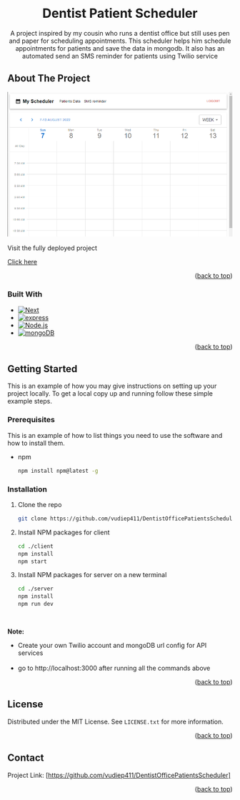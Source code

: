 <a name="readme-top"></a>

<!-- PROJECT LOGO -->
<br />
<div>
<h1 align="center">Dentist Patient Scheduler</h1>

<p align="center" height="600">
A project inspired by my cousin who runs a dentist office but still uses pen and paper for scheduling appointments. This scheduler helps him schedule appointments for patients and save the data in mongodb. It also has an automated send an SMS reminder for patients using Twilio service
<br />
 



<!-- ABOUT THE PROJECT -->
## About The Project

<img src="calendar.png" alt="img">

<br/>
<p>Visit the fully deployed project</p>
<a href='https://quick-vids-app.vercel.app/'>Click here</a>

<p align="right">(<a href="#readme-top">back to top</a>)</p>



### Built With

* [![Next][Next.js]][Next-url]
* [![express][express]][express-url]
* [![Node.js][Node.js]][Node.js-url]
* [![mongoDB][mongoDB]][mongodb-url]


<p align="right">(<a href="#readme-top">back to top</a>)</p>



<!-- GETTING STARTED -->
## Getting Started

This is an example of how you may give instructions on setting up your project locally.
To get a local copy up and running follow these simple example steps.

### Prerequisites

This is an example of how to list things you need to use the software and how to install them.
* npm
  ```sh
  npm install npm@latest -g
  ```

### Installation

1. Clone the repo
   ```sh
   git clone https://github.com/vudiep411/DentistOfficePatientsScheduler.git
   ```
2. Install NPM packages for client
   ```sh
   cd ./client
   npm install
   npm start
   ```
3. Install NPM packages for server on a new terminal
   ```sh
   cd ./server
   npm install
   npm run dev
   ```


 
  <br/>
<p><b>Note:</b></p>
<ul>
<li>Create your own Twilio account and mongoDB url config for API services</li> <br/>
<li>go to http://localhost:3000 after running all the commands above</li>
</ul>
<p align="right">(<a href="#readme-top">back to top</a>)</p>


<!-- LICENSE -->
## License

Distributed under the MIT License. See `LICENSE.txt` for more information.
<p align="right">(<a href="#readme-top">back to top</a>)</p>



<!-- CONTACT -->
## Contact


Project Link: [https://github.com/vudiep411/DentistOfficePatientsScheduler]

<p align="right">(<a href="#readme-top">back to top</a>)</p>





<!-- MARKDOWN LINKS & IMAGES -->
<!-- https://www.markdownguide.org/basic-syntax/#reference-style-links -->
[contributors-shield]: https://img.shields.io/github/contributors/github_username/repo_name.svg?style=for-the-badge
[contributors-url]: https://github.com/github_username/repo_name/graphs/contributors
[Sanity]: https://img.shields.io/badge/Sanity-red?style=for-the-badge&logo=stripe&logoColor=white
[Node.js]:  https://img.shields.io/badge/Node.js-20232A?style=for-the-badge&logo=nodedotjs&logoColor=success
[Express.js]: https://img.shields.io/badge/Express-20232A?style=for-the-badge&logo=nodedotjs&logoColor=success
[Sanity-url]: https://www.sanity.io/
[Node.js-url]: https://nodejs.org/en/
[issues-shield]: https://img.shields.io/github/issues/github_username/repo_name.svg?style=for-the-badge
[issues-url]: https://github.com/github_username/repo_name/issues
[license-shield]: https://img.shields.io/github/license/github_username/repo_name.svg?style=for-the-badge
[license-url]: https://github.com/github_username/repo_name/blob/master/LICENSE.txt
[linkedin-shield]: https://img.shields.io/badge/-LinkedIn-black.svg?style=for-the-badge&logo=linkedin&colorB=555
[linkedin-url]: https://linkedin.com/in/linkedin_username
[mongoDB]: https://img.shields.io/badge/MongoDB-black?style=for-the-badge&logo=mongodb&logoColor=success
[product-screenshot]: images/screenshot.png
[Next.js]: https://img.shields.io/badge/next.js-000000?style=for-the-badge&logo=nextdotjs&logoColor=white
[Next-url]: https://nextjs.org/
[React.js]: https://img.shields.io/badge/React-20232A?style=for-the-badge&logo=react&logoColor=61DAFB
[React-url]: https://reactjs.org/
[Vue.js]: https://img.shields.io/badge/Vue.js-35495E?style=for-the-badge&logo=vuedotjs&logoColor=4FC08D
[Vue-url]: https://vuejs.org/
[Angular.io]: https://img.shields.io/badge/Angular-DD0031?style=for-the-badge&logo=angular&logoColor=white
[Angular-url]: https://angular.io/
[Svelte.dev]: https://img.shields.io/badge/Svelte-4A4A55?style=for-the-badge&logo=svelte&logoColor=FF3E00
[Svelte-url]: https://svelte.dev/
[Laravel.com]: https://img.shields.io/badge/Laravel-FF2D20?style=for-the-badge&logo=laravel&logoColor=white
[Laravel-url]: https://laravel.com
[Bootstrap.com]: https://img.shields.io/badge/Bootstrap-563D7C?style=for-the-badge&logo=bootstrap&logoColor=white
[Bootstrap-url]: https://getbootstrap.com
[JQuery.com]: https://img.shields.io/badge/jQuery-0769AD?style=for-the-badge&logo=jquery&logoColor=white
[JQuery-url]: https://jquery.com 
[mongodb-url]: https://www.mongodb.com/atlas/database
[express]: https://img.shields.io/badge/Express-white?style=for-the-badge&logo=nodedotjs&logoColor=green
[express-url]: https://expressjs.com/
